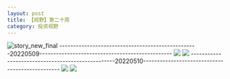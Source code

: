 ```yaml
---
layout: post
title: 【视野】第二十周
category: 投资视野
---
```

![story_new_final](http://rab41f8zg.hd-bkt.clouddn.com/img/story_new_final_0322.png)
--------------------------------------------------20220509------------------------------------------------
![](http://ran7ztk3m.hd-bkt.clouddn.com/img/factors-220509-1.png)
![](http://ran7ztk3m.hd-bkt.clouddn.com/img/factors-220509-2.png)
--------------------------------------------------20220510------------------------------------------------
![](http://ran7ztk3m.hd-bkt.clouddn.com/img/factors-220510-1.png)
![](http://ran7ztk3m.hd-bkt.clouddn.com/img/factors-220510-2.png)
  




